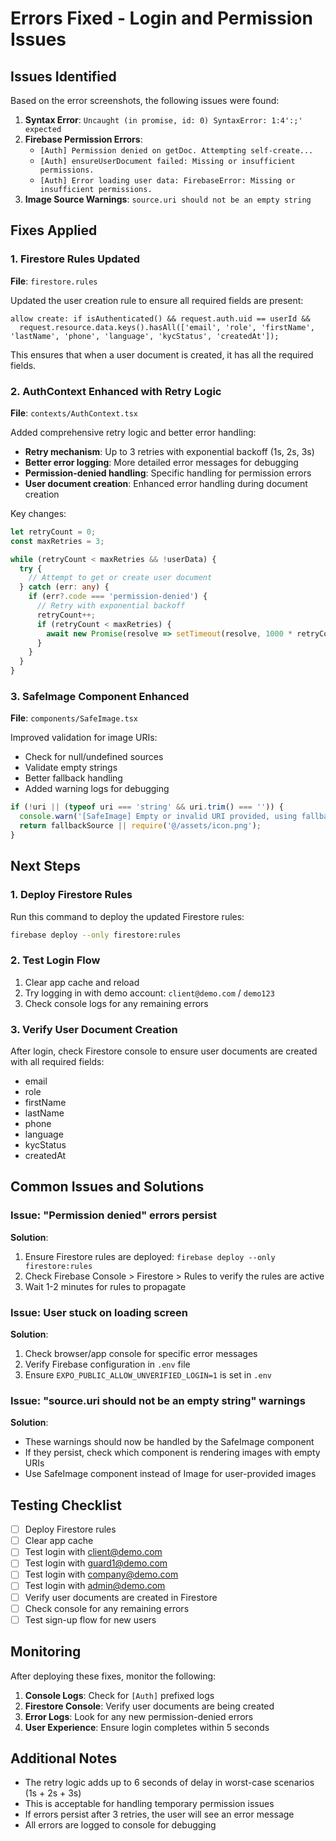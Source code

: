 # Errors Fixed - Login and Permission Issues

## Issues Identified

Based on the error screenshots, the following issues were found:

1. **Syntax Error**: `Uncaught (in promise, id: 0) SyntaxError: 1:4':;' expected`
2. **Firebase Permission Errors**: 
   - `[Auth] Permission denied on getDoc. Attempting self-create...`
   - `[Auth] ensureUserDocument failed: Missing or insufficient permissions.`
   - `[Auth] Error loading user data: FirebaseError: Missing or insufficient permissions.`
3. **Image Source Warnings**: `source.uri should not be an empty string`

## Fixes Applied

### 1. Firestore Rules Updated

**File**: `firestore.rules`

Updated the user creation rule to ensure all required fields are present:

```firestore
allow create: if isAuthenticated() && request.auth.uid == userId && 
  request.resource.data.keys().hasAll(['email', 'role', 'firstName', 'lastName', 'phone', 'language', 'kycStatus', 'createdAt']);
```

This ensures that when a user document is created, it has all the required fields.

### 2. AuthContext Enhanced with Retry Logic

**File**: `contexts/AuthContext.tsx`

Added comprehensive retry logic and better error handling:

- **Retry mechanism**: Up to 3 retries with exponential backoff (1s, 2s, 3s)
- **Better error logging**: More detailed error messages for debugging
- **Permission-denied handling**: Specific handling for permission errors
- **User document creation**: Enhanced error handling during document creation

Key changes:
```typescript
let retryCount = 0;
const maxRetries = 3;

while (retryCount < maxRetries && !userData) {
  try {
    // Attempt to get or create user document
  } catch (err: any) {
    if (err?.code === 'permission-denied') {
      // Retry with exponential backoff
      retryCount++;
      if (retryCount < maxRetries) {
        await new Promise(resolve => setTimeout(resolve, 1000 * retryCount));
      }
    }
  }
}
```

### 3. SafeImage Component Enhanced

**File**: `components/SafeImage.tsx`

Improved validation for image URIs:

- Check for null/undefined sources
- Validate empty strings
- Better fallback handling
- Added warning logs for debugging

```typescript
if (!uri || (typeof uri === 'string' && uri.trim() === '')) {
  console.warn('[SafeImage] Empty or invalid URI provided, using fallback');
  return fallbackSource || require('@/assets/icon.png');
}
```

## Next Steps

### 1. Deploy Firestore Rules

Run this command to deploy the updated Firestore rules:

```bash
firebase deploy --only firestore:rules
```

### 2. Test Login Flow

1. Clear app cache and reload
2. Try logging in with demo account: `client@demo.com` / `demo123`
3. Check console logs for any remaining errors

### 3. Verify User Document Creation

After login, check Firestore console to ensure user documents are created with all required fields:
- email
- role
- firstName
- lastName
- phone
- language
- kycStatus
- createdAt

## Common Issues and Solutions

### Issue: "Permission denied" errors persist

**Solution**: 
1. Ensure Firestore rules are deployed: `firebase deploy --only firestore:rules`
2. Check Firebase Console > Firestore > Rules to verify the rules are active
3. Wait 1-2 minutes for rules to propagate

### Issue: User stuck on loading screen

**Solution**:
1. Check browser/app console for specific error messages
2. Verify Firebase configuration in `.env` file
3. Ensure `EXPO_PUBLIC_ALLOW_UNVERIFIED_LOGIN=1` is set in `.env`

### Issue: "source.uri should not be an empty string" warnings

**Solution**:
- These warnings should now be handled by the SafeImage component
- If they persist, check which component is rendering images with empty URIs
- Use SafeImage component instead of Image for user-provided images

## Testing Checklist

- [ ] Deploy Firestore rules
- [ ] Clear app cache
- [ ] Test login with client@demo.com
- [ ] Test login with guard1@demo.com
- [ ] Test login with company@demo.com
- [ ] Test login with admin@demo.com
- [ ] Verify user documents are created in Firestore
- [ ] Check console for any remaining errors
- [ ] Test sign-up flow for new users

## Monitoring

After deploying these fixes, monitor the following:

1. **Console Logs**: Check for `[Auth]` prefixed logs
2. **Firestore Console**: Verify user documents are being created
3. **Error Logs**: Look for any new permission-denied errors
4. **User Experience**: Ensure login completes within 5 seconds

## Additional Notes

- The retry logic adds up to 6 seconds of delay in worst-case scenarios (1s + 2s + 3s)
- This is acceptable for handling temporary permission issues
- If errors persist after 3 retries, the user will see an error message
- All errors are logged to console for debugging
